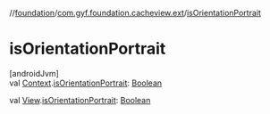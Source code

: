 //[foundation](../../index.md)/[com.gyf.foundation.cacheview.ext](index.md)/[isOrientationPortrait](is-orientation-portrait.md)

# isOrientationPortrait

[androidJvm]\
val [Context](https://developer.android.com/reference/kotlin/android/content/Context.html).[isOrientationPortrait](is-orientation-portrait.md): [Boolean](https://kotlinlang.org/api/core/kotlin-stdlib/kotlin/-boolean/index.html)

val [View](https://developer.android.com/reference/kotlin/android/view/View.html).[isOrientationPortrait](is-orientation-portrait.md): [Boolean](https://kotlinlang.org/api/core/kotlin-stdlib/kotlin/-boolean/index.html)